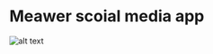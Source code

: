 # Meawer scoial media app

![alt text](https://drive.google.com/file/d/15jLMGcSDx_FGn_zPnmfQyB8Qkt_txJOE/view?usp=sharing)




